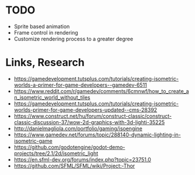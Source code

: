 # TODO
- Sprite based animation
- Frame control in rendering
- Customize rendering process to a greater degree
# Links, Research
- <https://gamedevelopment.tutsplus.com/tutorials/creating-isometric-worlds-a-primer-for-game-developers--gamedev-6511>
- <https://www.reddit.com/r/gamedev/comments/6cmnwf/how_to_create_an_isometric_world_without_tiles>
- <https://gamedevelopment.tutsplus.com/tutorials/creating-isometric-worlds-primer-for-game-developers-updated--cms-28392>
- <https://www.construct.net/hu/forum/construct-classic/construct-classic-discussion-37/wow-2d-graphics-with-3d-lighti-35225>
- <http://danielmagliola.com/portfolio/gaming/isoengine>
- <https://www.gamedev.net/forums/topic/288140-dynamic-lighting-in-isometric-game>
- <https://github.com/godotengine/godot-demo-projects/tree/2.1/2d/isometric_light>
- <https://en.sfml-dev.org/forums/index.php?topic=23751.0>
- <https://github.com/SFML/SFML/wiki/Project:-Thor>
